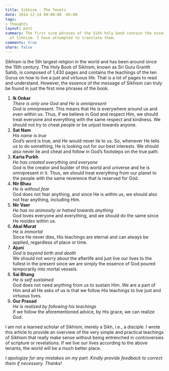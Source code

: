 ```yaml
---
title: Sikhism - The Tenets
date: 2014-12-24 00:00:00 -05:00
tags:
- thoughts
layout: post
summary: The first nine phrases of the Sikh holy book contain the essence of the message
  of Sikhism. I have attempted to translate them.
comments: true
share: false
---
```


Sikhism is the 5th largest religion in the world and has been around since the 15th century. The Holy Book of Sikhism, known as Sri Guru Granth Sahib, is composed of 1,430 pages and contains the teachings of the ten Gurus on how to live a just and virtuous life. That is a lot of pages to read and understand. However, the essence of the message of Sikhism can truly be found in just the first nine phrases of the book.

1. **Ik Onkar**  
   *There is only one God and He is omnipresent*  
   God is omnipresent. This means that He is everywhere around us and even within us. Thus, if we believe in God and respect Him, we should treat everyone and everything with the same respect and kindness. We should not try to cheat people or be unjust towards anyone.
2. **Sat Nam**  
   *His name is true*  
   God’s word is true, and He would never lie to us. So, whenever He tells us to do something, He is looking out for our best interests. We should also never lie and cheat and follow in God’s footsteps on the true path.
3. **Karta Purkh**  
   *He has created everything and everyone*  
   God is the creator and builder of this world and universe and he is omnipresent in it. Thus, we should treat everything from our planet to the people with the same reverence that is reserved for God.
4. **Nir Bhau**  
   *He is without fear*  
   God does not fear anything, and since He is within us, we should also not fear anything, including Him.
5. **Nir Vaer**  
   *He has no animosity or hatred towards anything*  
   God loves everyone and everything, and we should do the same since He resides within us.
6. **Akal Murat**  
   *He is immortal*  
   Since He never dies, His teachings are eternal and can always be applied, regardless of place or time.
7. **Ajuni**  
   *God is beyond birth and death*  
   We should not worry about the afterlife and just live our lives to the fullest in the present since we are simply the essence of God poured temporarily into mortal vessels.
8. **Sai Bhang**  
   *He is self sustained*  
   God does not need anything from us to sustain Him. We are a part of Him and all He asks of us is that we follow His teachings to live just and virtuous lives.
9. **Gur Prasad**  
   *He is realized by following his teachings*  
   If we follow the aforementioned advice, by His grace, we can realize God.

I am not a learned scholar of Sikhism, merely a Sikh, i.e., a disciple. I wrote this article to provide an overview of the very simple and practical teachings of Sikhism that really make sense without being entrenched in controversies of scripture or revelations. If we live our lives according to the above tenants, the world will be a much better place.

*I apologize for any mistakes on my part. Kindly provide feedback to correct them if necessary. Thanks!*
